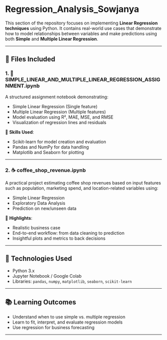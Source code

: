 # Regression_Analysis_Sowjanya

This section of the repository focuses on implementing **Linear Regression techniques** using Python. It contains real-world use cases that demonstrate how to model relationships between variables and make predictions using both **Simple** and **Multiple Linear Regression**.

---

## 📁 Files Included

### 1. 🧮 SIMPLE_LINEAR_AND_MULTIPLE_LINEAR_REGRESSION_ASSIGNMENT.ipynb
A structured assignment notebook demonstrating:
- Simple Linear Regression (Single feature)
- Multiple Linear Regression (Multiple features)
- Model evaluation using R², MAE, MSE, and RMSE
- Visualization of regression lines and residuals

📌 **Skills Used**:
- Scikit-learn for model creation and evaluation  
- Pandas and NumPy for data handling  
- Matplotlib and Seaborn for plotting  

---

### 2. ☕ coffee_shop_revenue.ipynb
A practical project estimating coffee shop revenues based on input features such as population, marketing spend, and location-related variables using:
- Simple Linear Regression  
- Exploratory Data Analysis  
- Prediction on new/unseen data  

📌 **Highlights**:
- Realistic business case
- End-to-end workflow: from data cleaning to prediction
- Insightful plots and metrics to back decisions

---

## 🚀 Technologies Used
- Python 3.x
- Jupyter Notebook / Google Colab
- Libraries: `pandas`, `numpy`, `matplotlib`, `seaborn`, `scikit-learn`

---

## 📚 Learning Outcomes
- Understand when to use simple vs. multiple regression
- Learn to fit, interpret, and evaluate regression models
- Use regression for business forecasting

---

